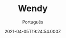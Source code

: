 ---
id: '2d84b93d-4b72-4455-839e-b52fc8d5555d'
type: 'movie' # Filme, Série, Anime
title: "Wendy"
synopsis: ["Uma jovem menina é sequestrada por um estranho grupo e levada para uma misteriosa ilha em que uma espécie de polén místico faz com que a relação entre o tempo e o envelhecimento seja quebrada.",
]
originalTitle: "Wendy"
date: '2021-04-05T19:24:54.000Z'
update: '2021-04-05T19:24:54.000Z'
releaseDate: '2020-02-28T03:00:00.000Z'
imdb:
  rating: '5.7' # 8.5
  id: '' # tt0470752
duration: '1h 52 Min'
trailer:
  urls: [
    'UTlcmruEkLI',
  ]
tags: ['720p']
genre: ['Drama', 'Fantasia'] #
quality: 'HDCAM' # BluRay, WEB-DL, HDTV, WEB-DL4K, WEB-DLe
format: 'Mkv' # MKV, MP4, TS
audio: 'Português, Inglês' # Dublado, Legendado, Dual Audio, Dub & Leg
subtitle: 'Português' # Português, inglês,
size: '2.01 GB' # 4.8 GB
audioQuality: 8.5
videoQuality: 8,5
directors: []
#  - name: 'Lana Wachowski'
#    image: ''
#  - name: 'Lilly Wachowski'
#    image: ''
cast: []
#  - name: 'Keanu Reeves'
#    image: ''
#    characterName: 'Neo'
writers: []
#  - name: ''
#    image: ''
maturityRating:
  age: '' # L , 10, 12, 14, 16, 18
  topics: [''] # Violence, Illegal drugs, Inappropriate Language, Legal Drugs, Sexual Content, Extreme Violence
###########################################
download:
  
  - url: 'magnet:?xt=urn:btih:EDCE263B72D289E51C6DAEC9F37DD28EB6427AD6&dn=Wendy.2020.720p.HDCAM.Dublado.mkv&tr=udp%3a%2f%2ftracker.openbittorrent.com%3a80%2fannounce&tr=udp%3a%2f%2ftracker.opentrackr.org%3a1337%2fannounce'
    resolution: '720p' # 720p, 1080p, 4K,
    audio: 'Dublado' # Dublado, Legendado, Dual Audio
    size: '' # 4.8 GB
    quality: '' # BluRay, WEB-DL
    format: '' # MKV
images:
  cover: '/assets/movies/wendy.jpg'
  background: '/assets/movies/'
---